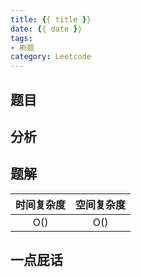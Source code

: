 ```yaml
---
title: {{ title }}
date: {{ date }}
tags: 
- 刷题
category: Leetcode
---
```


<!-- more -->

## 题目

## 分析

## 题解

| 时间复杂度 | 空间复杂度 |
| :--------: | :--------: |
|    O()    |    O()    |



## 一点屁话
